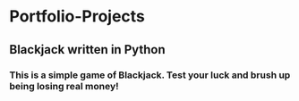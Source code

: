 # Portfolio-Projects  

## Blackjack written in Python

### This is a simple game of Blackjack. Test your luck and brush up being losing real money! 
